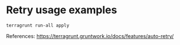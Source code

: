 # Retry usage examples

```
terragrunt run-all apply 
```

References:
https://terragrunt.gruntwork.io/docs/features/auto-retry/